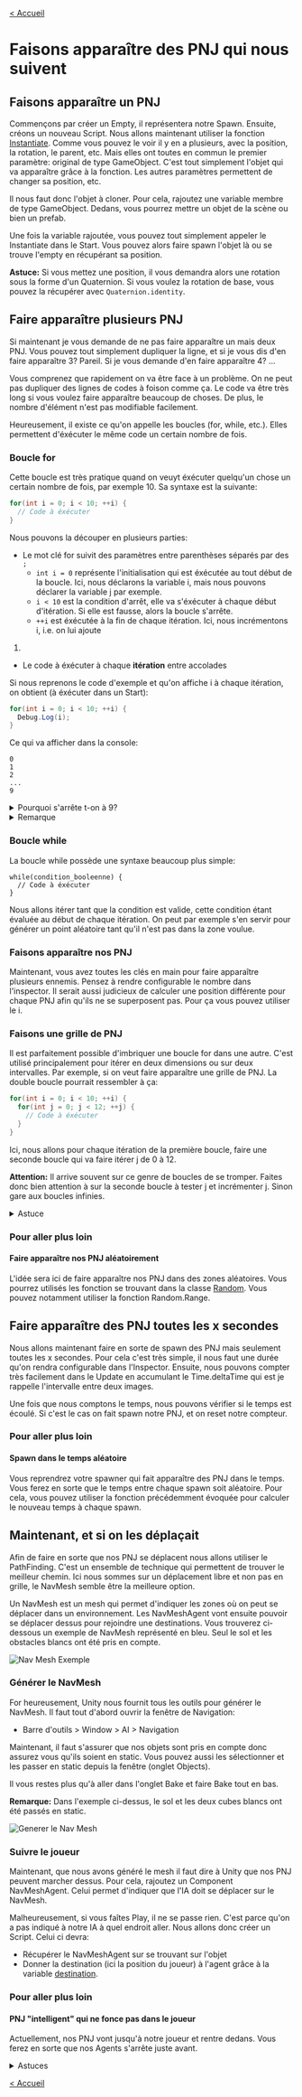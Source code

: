 ﻿[< Accueil](README.md)

# Faisons apparaître des PNJ qui nous suivent

## Faisons apparaître un PNJ
Commençons par créer un Empty, il représentera notre Spawn. Ensuite, créons un nouveau Script.
Nous allons maintenant utiliser la fonction [Instantiate](https://docs.unity3d.com/ScriptReference/Object.Instantiate.html).
Comme vous pouvez le voir il y en a plusieurs, avec la position, la rotation, le parent, etc.
Mais elles ont toutes en commun le premier paramètre: original de type GameObject. C'est tout simplement l'objet
qui va apparaître grâce à la fonction. Les autres paramètres permettent de changer sa position, etc.

Il nous faut donc l'objet à cloner. Pour cela, rajoutez une variable membre de type GameObject. Dedans,
vous pourrez mettre un objet de la scène ou bien un prefab.

Une fois la variable rajoutée, vous pouvez tout simplement appeler le Instantiate dans le Start. Vous
pouvez alors faire spawn l'objet là ou se trouve l'empty en récupérant sa position.

**Astuce:** Si vous mettez une position, il vous demandra alors une rotation sous la forme d'un Quaternion.
Si vous voulez la rotation de base, vous pouvez la récupérer avec `Quaternion.identity`.

## Faire apparaître plusieurs PNJ
Si maintenant je vous demande de ne pas faire apparaître un mais deux PNJ.
Vous pouvez tout simplement dupliquer la ligne, et si je vous dis d'en faire apparaître 3?
Pareil. Si je vous demande d'en faire apparaître 4? ...

Vous comprenez que rapidement on va être face à un problème. On ne peut pas dupliquer des lignes de codes
à foison comme ça. Le code va être très long si vous voulez faire apparaître beaucoup de choses.
De plus, le nombre d'élément n'est pas modifiable facilement.

Heureusement, il existe ce qu'on appelle les boucles (for, while, etc.). Elles permettent d'éxécuter
le même code un certain nombre de fois.
### Boucle for
Cette boucle est très pratique quand on veuyt éxécuter quelqu'un chose un certain
nombre de fois, par exemple 10. Sa syntaxe est la suivante:
```csharp
for(int i = 0; i < 10; ++i) {
  // Code à éxécuter
}
```
Nous pouvons la découper en plusieurs parties:
- Le mot clé for suivit des paramètres entre parenthèses séparés par des `;`
    - `int i = 0` représente l'initialisation qui est éxécutée au tout début de la boucle. Ici,
      nous déclarons la variable i, mais nous pouvons déclarer la variable j par exemple.
    - `i < 10` est la condition d'arrêt, elle va s'éxécuter à chaque début d'itération.
      Si elle est fausse, alors la boucle s'arrête.
    - `++i` est éxécutée à la fin de chaque itération. Ici, nous incrémentons i, i.e. on lui ajoute
1.
- Le code à éxécuter à chaque **itération** entre accolades

Si nous reprenons le code d'exemple et qu'on affiche i à chaque itération, on obtient
(à éxécuter dans un Start):
```csharp
for(int i = 0; i < 10; ++i) {
  Debug.Log(i);
}
```
Ce qui va afficher dans la console:
```
0
1
2
...
9
```

<details>
 <summary> Pourquoi s'arrête t-on à 9? </summary>

Si vous détaillez n peu le fonctionnement de la boucle on va faire, quand i vaut 9:
- On incrémente i, donc i vaut maintenant 10
- On teste si i < 10, or ce n'est pas le cas, donc la boucle s'arrête.
On est sur une boucle exclusive car la limite n'est pas atteinte, si on veut une boucle inclusive
il suffit de remplacer la condion d'arrêt par `i <= 10` (<= signifie inférieur OU égal).
</details>

<details>
 <summary> Remarque </summary>

La boucle for n'est pas une simple boucle qui va de 0 à un nombre donné. Elle a ses
subtilités que nous aurons pas le temps de voir mais n'hésitez pas à poser des questions si ça 
vous intéresse.
</details>

### Boucle while
La boucle while possède une syntaxe beaucoup plus simple:
```
while(condition_booleenne) {
  // Code à éxécuter
}
```
Nous allons itérer tant que la condition est valide, cette condition étant évaluée au début de chaque itération.
On peut par exemple s'en servir pour générer un point aléatoire tant qu'il n'est pas dans la zone voulue.

### Faisons apparaître nos PNJ
Maintenant, vous avez toutes les clés en main pour faire apparaître plusieurs ennemis.
Pensez à rendre configurable le nombre dans l'inspector. Il serait aussi judicieux de calculer une position
différente pour chaque PNJ afin qu'ils ne se superposent pas. Pour ça vous pouvez utiliser le i.

### Faisons une grille de PNJ
Il est parfaitement possible d'imbriquer une boucle for dans une autre. C'est utilisé principalement
pour itérer en deux dimensions ou sur deux intervalles. Par exemple, si on veut faire apparaître
une grille de PNJ. La double boucle pourrait ressembler à ça:
```csharp
for(int i = 0; i < 10; ++i) {
  for(int j = 0; j < 12; ++j) {
    // Code à éxécuter
  }
}
```
Ici, nous allons pour chaque itération de la première boucle, faire une seconde boucle qui va faire
itérer j de 0 à 12.

**Attention:** Il arrive souvent sur ce genre de boucles de se tromper. Faites donc bien attention
à sur la seconde boucle à tester j et incrémenter j. Sinon gare aux boucles infinies.

<details>
 <summary> Astuce</summary>

Si vous souhaitez rendre configurable la limite pour le i et pour le j mais que vous ne voulez pas avoir
deux variables, vous pouvez utiliser le type Vector2Int. Il est configurable dans l'Inspector et vous
pouvez ensuite récupérer le x et le y en faisant respectivement `monVector.x` et `monVector.y`.
</details>

### Pour aller plus loin

#### Faire apparaître nos PNJ aléatoirement
L'idée sera ici de faire apparaître nos PNJ dans des zones aléatoires.
Vous pourrez utilisés les fonction se trouvant dans la classe
[Random](https://docs.unity3d.com/ScriptReference/Random.html). Vous pouvez
notamment utiliser la fonction Random.Range.

## Faire apparaître des PNJ toutes les x secondes
Nous allons maintenant faire en sorte de spawn des PNJ mais seulement toutes les x secondes.
Pour cela c'est très simple, il nous faut une durée qu'on rendra configurable dans l'Inspector.
Ensuite, nous pouvons compter très facilement dans le Update en accumulant le Time.deltaTime qui est
je rappelle l'intervalle entre deux images.

Une fois que nous comptons le temps, nous pouvons vérifier si le temps est écoulé. Si c'est le cas
on fait spawn notre PNJ, et on reset notre compteur.

### Pour aller plus loin

#### Spawn dans le temps aléatoire
Vous reprendrez votre spawner qui fait apparaître des PNJ dans le temps.
Vous ferez en sorte que le temps entre chaque spawn soit aléatoire.
Pour cela, vous pouvez utiliser la fonction précédemment évoquée pour
calculer le nouveau temps à chaque spawn.

## Maintenant, et si on les déplaçait
Afin de faire en sorte que nos PNJ se déplacent nous allons utiliser le PathFinding. C'est un ensemble
de technique qui permettent de trouver le meilleur chemin. Ici nous sommes sur un déplacement libre
et non pas en grille, le NavMesh semble être la meilleure option.

Un NavMesh est un mesh qui permet d'indiquer les zones où on peut se déplacer dans un environnement.
Les NavMeshAgent vont ensuite pouvoir se déplacer dessus pour rejoindre une destinations. Vous trouverez ci-dessous
un exemple de NavMesh représenté en bleu. Seul le sol et les obstacles blancs ont été pris en compte.

![Nav Mesh Exemple](img/pnj/pnj-exemple-navmesh.PNG)


### Générer le NavMesh
For heureusement, Unity nous fournit tous les outils pour générer le NavMesh. Il faut tout d'abord
ouvrir la fenêtre de Navigation:
- Barre d'outils > Window > AI > Navigation

Maintenant, il faut s'assurer que nos objets sont pris en compte donc assurez vous qu'ils soient en static.
Vous pouvez aussi les sélectionner et les passer en static depuis la fenêtre (onglet Objects).

Il vous restes plus qu'à aller dans l'onglet Bake et faire Bake tout en bas.

**Remarque:** Dans l'exemple ci-dessus, le sol et les deux cubes blancs ont été passés en static.

![Generer le Nav Mesh](img/pnj/pnj-init-navmesh.gif)

### Suivre le joueur
Maintenant, que nous avons généré le mesh il faut dire à Unity que nos PNJ peuvent marcher dessus.
Pour cela, rajoutez un Component NavMeshAgent. Celui permet d'indiquer que l'IA doit se déplacer sur le NavMesh.

Malheureusement, si vous faîtes Play, il ne se passe rien. C'est parce qu'on a pas indiqué à notre
IA à quel endroit aller. Nous allons donc créer un Script. Celui ci devra:
- Récupérer le NavMeshAgent sur se trouvant sur l'objet
- Donner la destination (ici la position du joueur) à l'agent grâce à la variable
  [destination](https://docs.unity3d.com/ScriptReference/AI.NavMeshAgent-destination.html).

### Pour aller plus loin

#### PNJ "intelligent" qui ne fonce pas dans le joueur
Actuellement, nos PNJ vont jusqu'à notre joueur et rentre dedans.
Vous ferez en sorte que nos Agents s'arrête juste avant.

<details>
 <summary> Astuces </summary>

- Il est possible d'arrêter l'Agent gâce à la variable 
[isStopped](https://docs.unity3d.com/ScriptReference/AI.NavMeshAgent-isStopped.html).
- Vous pouvez vérifier facilement que vous rentrez en collision avec le joueur
en comparant le transform qui rentre en collision et celui du joueur.
- Il est tout à fait possible de rajouter un Collider en plus, plus grand en
mode Trigger pour détecter le joueur.
</details>

[< Accueil](README.md)